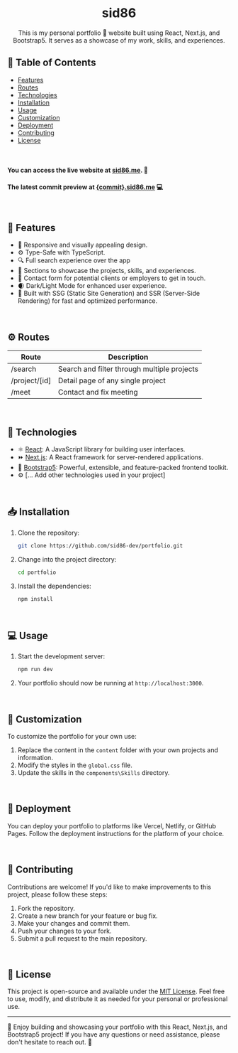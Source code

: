 <h1 align="center"> sid86 </h1>


<p align="center">
  This is my personal portfolio 🚀  website built using React, Next.js, and Bootstrap5. It serves as a showcase of my work, skills, and experiences. 
</p>


## :page_with_curl: Table of Contents

- [Features](#rocket-features)
- [Routes](#gear-routes)
- [Technologies](#wrench-technologies)
- [Installation](#inbox_tray-installation)
- [Usage](#computer-usage)
- [Customization](#art-customization)
- [Deployment](#rocket-deployment)
- [Contributing](#handshake-contributing)
- [License](#scroll-license)

<br>

#### You can access the live website at [sid86.me](https://sid86.me). 🚀
#### The latest commit preview at [{commit}.sid86.me](https://6da67bb.sid86.me) 💻
  

<br>

## :rocket: Features

- :art: Responsive and visually appealing design.
- :gear: Type-Safe with TypeScript.
- :mag: Full search experience over the app
- :construction: Sections to showcase the projects, skills, and experiences.
- :email: Contact form for potential clients or employers to get in touch.
- :waxing_crescent_moon: Dark/Light Mode for enhanced user experience.
- :arrows_counterclockwise: Built with SSG (Static Site Generation) and SSR (Server-Side Rendering) for fast and optimized performance.


<br>


## :gear: Routes

| Route         | Description                                 |
| ------------- | ------------------------------------------- |
| /search       | Search and filter through multiple projects |
| /project/[id] | Detail page of any single project           |
| /meet         | Contact and fix meeting                     |

<br>

## :wrench: Technologies

- :atom_symbol: [React](https://reactjs.org/): A JavaScript library for building user interfaces.
- :fast_forward: [Next.js](https://nextjs.org/): A React framework for server-rendered applications.
- :art: [Bootstrap5](https://getbootstrap.com/): Powerful, extensible, and feature-packed frontend toolkit.
- :gear: [... Add other technologies used in your project]

<br>

## :inbox_tray: Installation

1. Clone the repository:

   ```bash
   git clone https://github.com/sid86-dev/portfolio.git
   ```

2. Change into the project directory:

   ```bash
   cd portfolio
   ```

3. Install the dependencies:

   ```bash
   npm install
   ```

<br>

## :computer: Usage

1. Start the development server:

   ```bash
   npm run dev
   ```

2. Your portfolio should now be running at `http://localhost:3000`.

<br>

## :art: Customization

To customize the portfolio for your own use:

1. Replace the content in the `content` folder with your own projects and information.
2. Modify the styles in the `global.css` file.
3. Update the skills in the `components\Skills` directory.

<br>

## :rocket: Deployment

You can deploy your portfolio to platforms like Vercel, Netlify, or GitHub Pages. Follow the deployment instructions for the platform of your choice.

<br>

## :handshake: Contributing

Contributions are welcome! If you'd like to make improvements to this project, please follow these steps:

1. Fork the repository.
2. Create a new branch for your feature or bug fix.
3. Make your changes and commit them.
4. Push your changes to your fork.
5. Submit a pull request to the main repository.

<br>

## :scroll: License

This project is open-source and available under the [MIT License](LICENSE). Feel free to use, modify, and distribute it as needed for your personal or professional use.

---

:rocket: Enjoy building and showcasing your portfolio with this React, Next.js, and Bootstrap5 project! If you have any questions or need assistance, please don't hesitate to reach out. :rocket:
